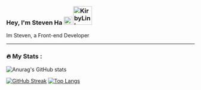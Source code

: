 ### Hey, I'm Steven Ha <a href="https://emoji.gg/emoji/6937-emojieyebrown"><img src="https://emoji.gg/assets/emoji/6937-emojieyebrown.gif" width="22px" height="22px" alt="emojieyebrown"></a> <a href="https://emoji.gg/emoji/8007-kirbylink"><img src="https://emoji.gg/assets/emoji/8007-kirbylink.gif" width="50px" height="50px" alt="KirbyLink"></a>
Im Steven, a Front-end Developer

<!--
**Steven-Ha-88/Steven-Ha-88** is a ✨ _special_ ✨ repository because its `README.md` (this file) appears on your GitHub profile.

Here are some ideas to get you started:
 👋 
- 🔭 I’m currently working on ...
- 🌱 I’m currently learning ...
- 👯 I’m looking to collaborate on ...
- 🤔 I’m looking for help with ...
- 💬 Ask me about ...
- 📫 How to reach me: ...
- 😄 Pronouns: ...
- ⚡ Fun fact: ...
-->

---

### :fire: My Stats :

![Anurag's GitHub stats](https://github-readme-stats.vercel.app/api?username=steven-ha-88&show_icons=true&theme=radical)


[![GitHub Streak](http://github-readme-streak-stats.herokuapp.com?user=steven-ha-88&theme=dark&background=000000)](https://git.io/streak-stats)
</b>
[![Top Langs](https://github-readme-stats.vercel.app/api/top-langs/?username=steven-ha-88&layout=compact&theme=vision-friendly-dark)](https://github.com/anuraghazra/github-readme-stats)
